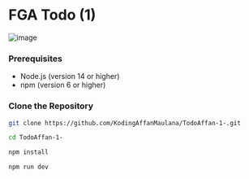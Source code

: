 # FGA Todo (1)

![image](https://github.com/KodingAffanMaulana/TodoAffan-1-/assets/103922527/e6e8264b-bed9-4d9e-9e18-8d31365658ed)


### Prerequisites

- Node.js (version 14 or higher)
- npm (version 6 or higher)

### Clone the Repository

```bash
git clone https://github.com/KodingAffanMaulana/TodoAffan-1-.git
```

```bash
cd TodoAffan-1-
```

```bash
npm install
```

```bash
npm run dev
```
